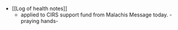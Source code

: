   * [[Log of health notes]]
    * applied to CIRS support fund from Malachis Message today. -praying hands-